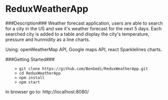 # ReduxWeatherApp

###Description###
Weather forecast application, users are able to search for a city in the US and see it's weather forecast for the next 5 days.
Each searched city is added to a table and display the city's temperature, pressure and hunmidity as a line charts.

Using: openWeatherMap API, Google maps API, react Sparklelines charts.

###Getting Started###

```
	> git clone https://github.com/BenGedi/ReduxWeatherApp.git
	> cd ReduxWeatherApp
	> npm install
	> npm start
```
In browser go to: http://localhost:8080/
